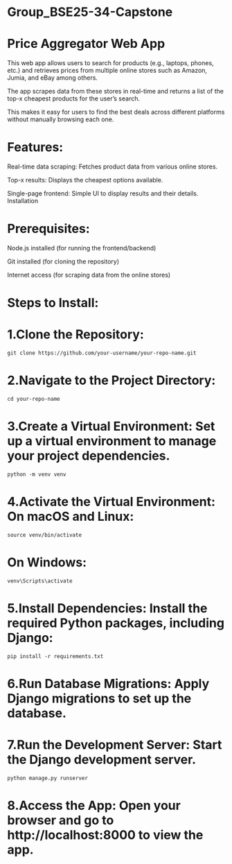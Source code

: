 # Group_BSE25-34-Capstone
# Price Aggregator Web App
This web app allows users to search for products (e.g., laptops, phones, etc.) and retrieves prices from multiple online stores such as Amazon, Jumia, and eBay among others.

The app scrapes data from these stores in real-time and returns a list of the top-x cheapest products for the user’s search. 

This makes it easy for users to find the best deals across different platforms without manually browsing each one.

# Features:

Real-time data scraping: Fetches product data from various online stores.

Top-x results: Displays the cheapest options available.

Single-page frontend: Simple UI to display results and their details.
Installation

# Prerequisites:
Node.js installed (for running the frontend/backend)

Git installed (for cloning the repository)

Internet access (for scraping data from the online stores)

# Steps to Install:

# 1.Clone the Repository:
    git clone https://github.com/your-username/your-repo-name.git

# 2.Navigate to the Project Directory:
    cd your-repo-name

# 3.Create a Virtual Environment: Set up a virtual environment to manage your project dependencies.
    python -m venv venv

# 4.Activate the Virtual Environment: On macOS and Linux:
    source venv/bin/activate
# On Windows:
    venv\Scripts\activate

# 5.Install Dependencies: Install the required Python packages, including Django:
    pip install -r requirements.txt
# 6.Run Database Migrations: Apply Django migrations to set up the database.
# 7.Run the Development Server: Start the Django development server.
    python manage.py runserver
# 8.Access the App: Open your browser and go to http://localhost:8000 to view the app.